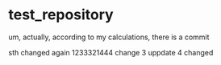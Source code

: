 # test_repository
um, actually, according to my calculations, there is a commit

sth changed again
1233321444
change 3
uppdate 4
changed

